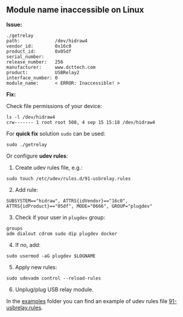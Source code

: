 ## Module name inaccessible on Linux
**Issue:**
```
./getrelay
path:             /dev/hidraw4
vendor_id:        0x16c0
product_id:       0x05df
serial_number:
release_number:   256
manufacturer:     www.dcttech.com
product:          USBRelay2
interface_number: 0
module_name:      < ERROR: Inaccessible! >
```

**Fix:**

Check file permissions of your device:
```
ls -l /dev/hidraw4
crw------- 1 root root 508, 4 sep 15 15:18 /dev/hidraw4
```

For **quick fix** solution `sudo` can be used:
```
sudo ./getrelay
```

Or configure **udev rules**:

1. Create udev rules file, e.g.:
```
sudo touch /etc/udev/rules.d/91-usbrelay.rules
```
2. Add rule:
```
SUBSYSTEM=="hidraw", ATTRS{idVendor}=="16c0", ATTRS{idProduct}=="05df", MODE="0666", GROUP="plugdev"
```
3. Check if your user in `plugdev` group:
```
groups
adm dialout cdrom sudo dip plugdev docker
```
4. If no, add:
```
sudo usermod -aG plugdev $LOGNAME
```
5. Apply new rules:
```
sudo udevadm control --reload-rules
```
6. Unplug/plug USB relay module.

In the [examples](examples) folder you can find an example of udev rules file [91-usbrelay.rules](examples/linux/udev/91-usbrelay.rules).


